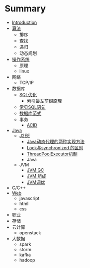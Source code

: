 # Summary

* [Introduction](README.md)
* [算法](suan-fa.md)
  * 排序
  * 查找
  * 递归
  * 动态规划
* [操作系统](cao-zuo-xi-tong.md)
  * 原理
  * linux
* 网络
  * TCP/IP
* 数据库
  * [SQL优化](sqlyou-hua.md)
    * [索引最左前缀原理](sqlyou-hua/suo-yin-zui-zuo-qian-zhui-yuan-li.md)
  * [常见SQL语句](chang-jian-sql-yu-ju.md)
  * [数据库范式](shu-ju-ku-fan-shi.md)
  * 事务
    * [ACID](acid.md)
* [Java](java.md)
  * [J2EE](java/j2ee.md)
    * [Java动态代理的两种实现方法](java/j2ee/javadong-tai-dai-li-de-liang-zhong-shi-xian-fang-fa.md)
    * [Lock与synchronized 的区别](java/j2ee/lockyu-synchronized-de-qu-bie.md)
    * [ThreadPoolExecutor机制](java/j2ee/threadpoolexecutorji-zhi.md)
    * Java
  * JVM
    * [JVM GC](java/jvm-gc.md)
    * [JVM 组成](java/jvm-zu-cheng.md)
    * [JVM调优](java/jvmdiao-you.md)
* C/C++
* [Web](web.md)
  * javascript
  * html
  * css
* 职业
* 存储
* 云计算
  * openstack
* 大数据
  * spark
  * storm
  * kafka
  * hadoop

